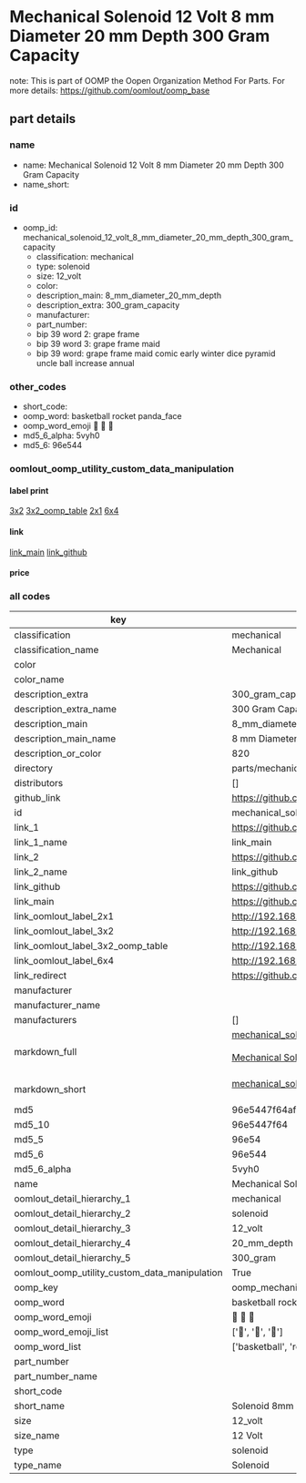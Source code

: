 # Mechanical Solenoid 12 Volt 8 mm Diameter 20 mm Depth 300 Gram Capacity  

note: This is part of OOMP the Oopen Organization Method For Parts. For more details: https://github.com/oomlout/oomp_base

##  part details
  







### name
* name: Mechanical Solenoid 12 Volt 8 mm Diameter 20 mm Depth 300 Gram Capacity
* name_short: 
### id
* oomp_id: mechanical_solenoid_12_volt_8_mm_diameter_20_mm_depth_300_gram_capacity
  * classification: mechanical
  * type: solenoid
  * size: 12_volt
  * color: 
  * description_main: 8_mm_diameter_20_mm_depth
  * description_extra: 300_gram_capacity
  * manufacturer: 
  * part_number: 
  * bip 39 word 2: grape frame
  * bip 39 word 3: grape frame maid
  * bip 39 word: grape frame maid comic early winter dice pyramid uncle ball increase annual

### other_codes
* short_code: 
* oomp_word: basketball rocket panda_face
* oomp_word_emoji :basketball: :rocket: :panda_face:
* md5_6_alpha: 5vyh0
* md5_6: 96e544






### oomlout_oomp_utility_custom_data_manipulation
#### label print
[3x2](http://192.168.1.245:1112/?label=oomp%205vyh0)
[3x2_oomp_table](http://192.168.1.108:1112/?label=oomp%205vyh0)
[2x1](http://192.168.1.242:1112/?label=oomp%205vyh0)
[6x4](http://192.168.1.55:1112/?label=oomp%205vyh0)    

#### link

[link_main](https://github.com/oomlout/oomlout_oomp_version_1_messy/tree/main/parts/mechanical_solenoid_12_volt_8_mm_diameter_20_mm_depth_300_gram_capacity) [link_github](https://github.com/oomlout/oomlout_oomp_version_1_messy/tree/main/parts/mechanical_solenoid_12_volt_8_mm_diameter_20_mm_depth_300_gram_capacity)                             

#### price







### all codes 
| key | value |  
| --- | --- |  
| classification | mechanical |  
| classification_name | Mechanical |  
| color |  |  
| color_name |  |  
| description_extra | 300_gram_capacity |  
| description_extra_name | 300 Gram Capacity |  
| description_main | 8_mm_diameter_20_mm_depth |  
| description_main_name | 8 mm Diameter 20 mm Depth |  
| description_or_color | 820 |  
| directory | parts/mechanical_solenoid_12_volt_8_mm_diameter_20_mm_depth_300_gram_capacity |  
| distributors | [] |  
| github_link | https://github.com/oomlout/oomlout_oomp_part_src/tree/main/parts/mechanical_solenoid_12_volt_8_mm_diameter_20_mm_depth_300_gram_capacity |  
| id | mechanical_solenoid_12_volt_8_mm_diameter_20_mm_depth_300_gram_capacity |  
| link_1 | https://github.com/oomlout/oomlout_oomp_version_1_messy/tree/main/parts/mechanical_solenoid_12_volt_8_mm_diameter_20_mm_depth_300_gram_capacity |  
| link_1_name | link_main |  
| link_2 | https://github.com/oomlout/oomlout_oomp_version_1_messy/tree/main/parts/mechanical_solenoid_12_volt_8_mm_diameter_20_mm_depth_300_gram_capacity |  
| link_2_name | link_github |  
| link_github | https://github.com/oomlout/oomlout_oomp_version_1_messy/tree/main/parts/mechanical_solenoid_12_volt_8_mm_diameter_20_mm_depth_300_gram_capacity |  
| link_main | https://github.com/oomlout/oomlout_oomp_version_1_messy/tree/main/parts/mechanical_solenoid_12_volt_8_mm_diameter_20_mm_depth_300_gram_capacity |  
| link_oomlout_label_2x1 | http://192.168.1.242:1112/?label=oomp%205vyh0 |  
| link_oomlout_label_3x2 | http://192.168.1.245:1112/?label=oomp%205vyh0 |  
| link_oomlout_label_3x2_oomp_table | http://192.168.1.108:1112/?label=oomp%205vyh0 |  
| link_oomlout_label_6x4 | http://192.168.1.55:1112/?label=oomp%205vyh0 |  
| link_redirect | https://github.com/oomlout/oomlout_oomp_version_1_messy/tree/main/parts/mechanical_solenoid_12_volt_8_mm_diameter_20_mm_depth_300_gram_capacity |  
| manufacturer |  |  
| manufacturer_name |  |  
| manufacturers | [] |  
| markdown_full | [mechanical_solenoid_12_volt_8_mm_diameter_20_mm_depth_300_gram_capacity](none)<br>[](none)<br>[Mechanical Solenoid 12 Volt 8 Mm Diameter 20 Mm Depth 300 Gram Capacity](none)<br><br> |  
| markdown_short | [mechanical_solenoid_12_volt_8_mm_diameter_20_mm_depth_300_gram_capacity](none)<br><br> |  
| md5 | 96e5447f64af07aff02292e50c17232e |  
| md5_10 | 96e5447f64 |  
| md5_5 | 96e54 |  
| md5_6 | 96e544 |  
| md5_6_alpha | 5vyh0 |  
| name | Mechanical Solenoid 12 Volt 8 mm Diameter 20 mm Depth 300 Gram Capacity |  
| oomlout_detail_hierarchy_1 | mechanical |  
| oomlout_detail_hierarchy_2 | solenoid |  
| oomlout_detail_hierarchy_3 | 12_volt |  
| oomlout_detail_hierarchy_4 | 20_mm_depth |  
| oomlout_detail_hierarchy_5 | 300_gram |  
| oomlout_oomp_utility_custom_data_manipulation | True |  
| oomp_key | oomp_mechanical_solenoid_12_volt_8_mm_diameter_20_mm_depth_300_gram_capacity |  
| oomp_word | basketball rocket panda_face |  
| oomp_word_emoji | :basketball: :rocket: :panda_face: |  
| oomp_word_emoji_list | [':basketball:', ':rocket:', ':panda_face:'] |  
| oomp_word_list | ['basketball', 'rocket', 'panda_face'] |  
| part_number |  |  
| part_number_name |  |  
| short_code |  |  
| short_name | Solenoid 8mm x 20mm 0.3kg 12_volt |  
| size | 12_volt |  
| size_name | 12 Volt |  
| type | solenoid |  
| type_name | Solenoid |  
